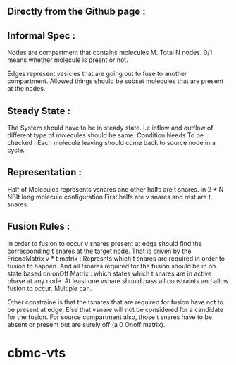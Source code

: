Directly from the Github page :
--------------------------------
Informal Spec :
--------------------------------

Nodes are compartment that contains molecules M. Total N nodes. 0/1 means
whether molecule is presnt or not.

Edges represent vesicles that are going out to fuse to another
compartment. Allowed things should be subset molecules that are present at
the nodes.

Steady State :
------------------------------
The System should have to be in steady state. I.e inflow and outflow of
different type of molecules should be same.
Condition Needs To be checked : Each molecule leaving should come back to
source node in a cycle.

Representation :
--------------------------
 Half of Molecules represents vsnares and other halfs are t snares. in 2 *
 N NBIt long molecule configuration First halfs are v snares and rest are
 t snares.

 Fusion Rules :
 ------------------------------

 In order to fusion to occur v snares present at edge should find the
 corresponding t snares at the target node. That is driven by the
 FriendMatrix v * t matrix : Represnts which t snares are required in order
 to fusion to happen. And all tsnares required for the fusion should be in
 on state based on onOff Matrix : which states which t snares are in active
 phase at any node. At least one vsnare should pass all constraints and
 allow fusion to occur. Multiple can.

 Other constraine is that the tsnares that are required for fusion have not
 to be present at edge. Else that vsnare will not be considered for a
 candidate for the fusion. For source compartment also, those t snares have
 to be absent or present but are surely off (a 0 Onoff matrix).

# cbmc-vts

